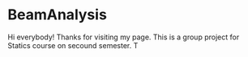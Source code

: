 # BeamAnalysis
Hi everybody!
Thanks for visiting my page.
This is a group project for Statics course on secound semester.
T
